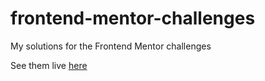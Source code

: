 # frontend-mentor-challenges
My solutions for the Frontend Mentor challenges

See them live [here]()
